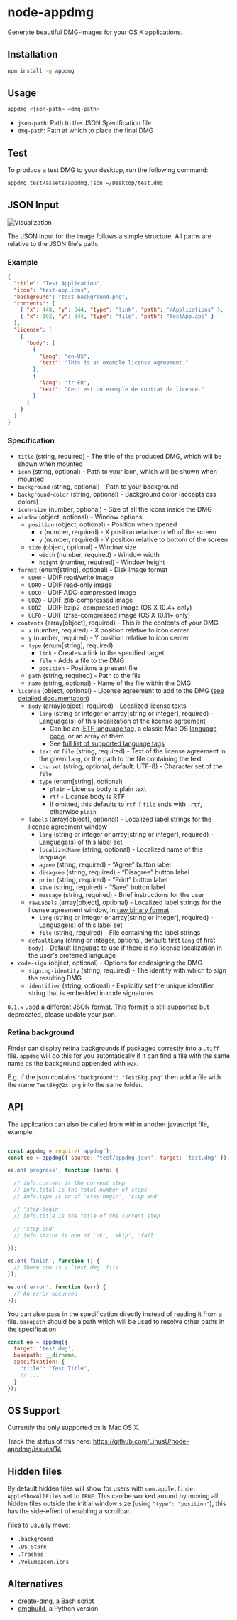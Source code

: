 # node-appdmg

Generate beautiful DMG-images for your OS X applications.

## Installation

```sh
npm install -g appdmg
```

## Usage

```sh
appdmg <json-path> <dmg-path>
```

- `json-path`: Path to the JSON Specification file
- `dmg-path`:  Path at which to place the final DMG

## Test

To produce a test DMG to your desktop, run the following command:

```sh
appdmg test/assets/appdmg.json ~/Desktop/test.dmg
```

## JSON Input

![Visualization](/help/help.png?raw=true)

The JSON input for the image follows a simple structure. All paths are relative to
the JSON file's path.

### Example

```json
{
  "title": "Test Application",
  "icon": "test-app.icns",
  "background": "test-background.png",
  "contents": [
    { "x": 448, "y": 344, "type": "link", "path": "/Applications" },
    { "x": 192, "y": 344, "type": "file", "path": "TestApp.app" }
  ],
  "license": [
    {
      "body": [
        {
          "lang": "en-US",
          "text": "This is an example license agreement."
        },
        {
          "lang": "fr-FR",
          "text": "Ceci est un exemple de contrat de licence."
        }
      ]
    }
  ]
}
```

### Specification

- `title` (string, required) - The title of the produced DMG, which will be shown when mounted
- `icon` (string, optional) - Path to your icon, which will be shown when mounted
- `background` (string, optional) - Path to your background
- `background-color` (string, optional) - Background color (accepts css colors)
- `icon-size` (number, optional) - Size of all the icons inside the DMG
- `window` (object, optional) - Window options
  - `position` (object, optional) - Position when opened
    - `x` (number, required) - X position relative to left of the screen
    - `y` (number, required) - Y position relative to bottom of the screen
  - `size` (object, optional) - Window size
    - `width` (number, required) - Window width
    - `height` (number, required) - Window height
- `format` (enum[string], optional) - Disk image format
    - `UDRW` - UDIF read/write image
    - `UDRO` - UDIF read-only image
    - `UDCO` - UDIF ADC-compressed image
    - `UDZO` - UDIF zlib-compressed image
    - `UDBZ` - UDIF bzip2-compressed image (OS X 10.4+ only)
    - `ULFO` - UDIF lzfse-compressed image (OS X 10.11+ only)
- `contents` (array[object], required) - This is the contents of your DMG.
    - `x` (number, required) - X position relative to icon center
    - `y` (number, required) - Y position relative to icon center
    - `type` (enum[string], required)
      - `link` - Creates a link to the specified target
      - `file` - Adds a file to the DMG
      - `position` - Positions a present file
    - `path` (string, required) - Path to the file
    - `name` (string, optional) - Name of the file within the DMG
- `license` (object, optional) - License agreement to add to the DMG ([see detailed documentation](https://github.com/argv-minus-one/dmg-license/blob/master/docs/License%20Specifications.md))
  - `body` (array[object], required) - Localized license texts
    - `lang` (string or integer or array[string or integer], required) - Language(s) of this localization of the license agreement
      - Can be an [IETF language tag](https://en.wikipedia.org/wiki/IETF_language_tag), a classic Mac OS [language code](https://github.com/phracker/MacOSX-SDKs/blob/aea47c83334af9c27dc57c49ca268723ef5e6349/MacOSX10.6.sdk/System/Library/Frameworks/CoreServices.framework/Versions/A/Frameworks/CarbonCore.framework/Versions/A/Headers/Script.h#L285), or an array of them
      - See [full list of supported language tags](https://github.com/argv-minus-one/dmg-license/blob/master/docs/Supported%20Language%20Tags.md)
    - `text` or `file` (string, required) - Text of the license agreement in the given `lang`, or the path to the file containing the text
    - `charset` (string, optional, default: UTF-8) - Character set of the `file`
    - `type` (enum[string], optional)
      - `plain` - License body is plain text
      - `rtf` - License body is RTF
      - If omitted, this defaults to `rtf` if `file` ends with `.rtf`, otherwise `plain`
  - `labels` (array[object], optional) - Localized label strings for the license agreement window
    - `lang` (string or integer or array[string or integer], required) - Language(s) of this label set
    - `localizedName` (string, optional) - Localized name of this language
    - `agree` (string, required) - “Agree” button label
    - `disagree` (string, required) - “Disagree” button label
    - `print` (string, required) - “Print” button label
    - `save` (string, required) - “Save” button label
    - `message` (string, required) - Brief instructions for the user
  - `rawLabels` (array[object], optional) - Localized label strings for the license agreement window, in [raw binary format](https://github.com/argv-minus-one/dmg-license/blob/master/docs/Raw%20labels%20format.md)
    - `lang` (string or integer or array[string or integer], required) - Language(s) of this label set
    - `file` (string, required) - File containing the label strings
  - `defaultLang` (string or integer, optional, default: first `lang` of first `body`) - Default language to use if there is no license localization in the user's preferred language
- `code-sign` (object, optional) - Options for codesigning the DMG
  - `signing-identity` (string, required) - The identity with which to sign the resulting DMG
  - `identifier` (string, optional) - Explicitly set the unique identifier string that is embedded in code signatures

`0.1.x` used a different JSON format. This format is still supported but
deprecated, please update your json.

### Retina background

Finder can display retina backgrounds if packaged correctly into a `.tiff`
file. `appdmg` will do this for you automatically if it can find a file
with the same name as the background appended with `@2x`.

E.g. if the json contains `"background": "TestBkg.png"` then add a file
with the name `TestBkg@2x.png` into the same folder.

## API

The application can also be called from within
another javascript file, example:

```javascript

const appdmg = require('appdmg');
const ee = appdmg({ source: 'test/appdmg.json', target: 'test.dmg' });

ee.on('progress', function (info) {

  // info.current is the current step
  // info.total is the total number of steps
  // info.type is on of 'step-begin', 'step-end'

  // 'step-begin'
  // info.title is the title of the current step

  // 'step-end'
  // info.status is one of 'ok', 'skip', 'fail'

});

ee.on('finish', function () {
  // There now is a `test.dmg` file
});

ee.on('error', function (err) {
  // An error occurred
});

```

You can also pass in the specification directly instead of reading it from a file. `basepath` should be a path which will be used to resolve other paths in the specification.

```javascript
const ee = appdmg({
  target: 'test.dmg',
  basepath: __dirname,
  specification: {
    "title": "Test Title",
    // ...
  }
});
```

## OS Support

Currently the only supported os is Mac OS X.

Track the status of this here: https://github.com/LinusU/node-appdmg/issues/14

## Hidden files

By default hidden files will show for users with `com.apple.finder AppleShowAllFiles`
set to `TRUE`. This can be worked around by moving all hidden files outside the initial
window size (using `"type": "position"`), this has the side-effect of enabling a scrollbar.

Files to usually move:

- `.background`
- `.DS_Store`
- `.Trashes`
- `.VolumeIcon.icns`

## Alternatives

- [create-dmg](https://github.com/andreyvit/create-dmg/blob/master/README.md), a Bash script
- [dmgbuild](https://pypi.python.org/pypi/dmgbuild), a Python version
